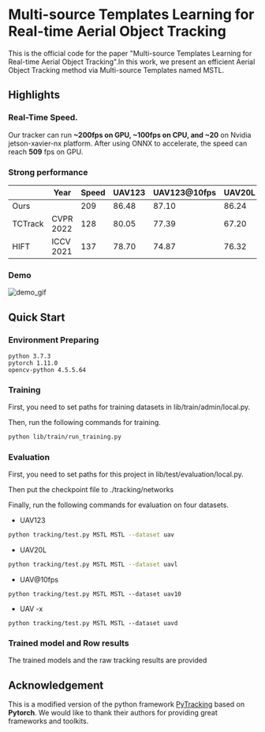 # Multi-source Templates Learning for Real-time Aerial Object Tracking

This is the official code for the paper "Multi-source Templates Learning for Real-time Aerial Object Tracking".In this work, we present an efficient Aerial Object Tracking method via Multi-source Templates named MSTL. 

## Highlights

### Real-Time Speed.

Our tracker can run **~200fps on GPU, ~100fps on CPU, and ~20** on Nvidia jetson-xavier-nx platform. After using ONNX to accelerate, the speed can reach **509** fps on GPU.

### Strong performance

|         | Year      | Speed | UAV123 | UAV123@10fps | UAV20L |
| ------- | --------- | ----- | ------ | ------------ | ------ |
| Ours    |           | 209   | 86.48  | 87.10        | 86.24  |
| TCTrack | CVPR 2022 | 128   | 80.05  | 77.39        | 67.20  |
| HIFT    | ICCV 2021 | 137   | 78.70  | 74.87        | 76.32  |


### Demo

![demo_gif](demo_gif.gif)

## Quick Start

### Environment Preparing

```
python 3.7.3
pytorch 1.11.0
opencv-python 4.5.5.64
```

### Training

First, you need to set paths for training datasets in lib/train/admin/local.py.

Then, run the following commands for training.

```bash
python lib/train/run_training.py
```

### Evaluation

First, you need to set paths for this project in lib/test/evaluation/local.py.

Then put the checkpoint file to ./tracking/networks

Finally, run the following commands for evaluation on four datasets.

- UAV123

```bash
python tracking/test.py MSTL MSTL --dataset uav
```

- UAV20L

```bash
python tracking/test.py MSTL MSTL --dataset uavl
```

- UAV@10fps

```
python tracking/test.py MSTL MSTL --dataset uav10
```

- UAV -x

```
python tracking/test.py MSTL MSTL --dataset uavd
```



### Trained model and Row results

The trained models and the raw tracking results are provided


## Acknowledgement

This is a modified version of the python framework [PyTracking](https://github.com/visionml/pytracking)  based on **Pytorch**. We would like to thank their authors for providing great frameworks and toolkits.

